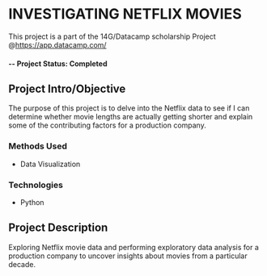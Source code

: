 # INVESTIGATING NETFLIX MOVIES
This project is a part of the 14G/Datacamp scholarship Project @https://app.datacamp.com/ 

#### -- Project Status: Completed

## Project Intro/Objective
The purpose of this project is to delve into the Netflix data to see if I can determine whether movie lengths are actually getting shorter and explain some of the contributing factors for a production company.

### Methods Used
* Data Visualization


### Technologies
* Python

## Project Description
Exploring Netflix movie data and performing exploratory data analysis for a production company to uncover insights about movies from a particular decade.

